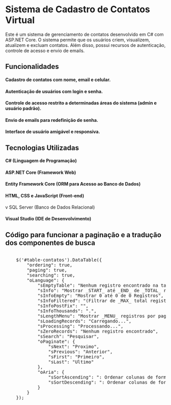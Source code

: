 # Sistema de Cadastro de Contatos Virtual

Este é um sistema de gerenciamento de contatos desenvolvido em C# com ASP.NET Core. O sistema permite que os usuários criem, visualizem, atualizem e excluam contatos. Além disso, possui recursos de autenticação, controle de acesso e envio de emails.

## Funcionalidades
#### Cadastro de contatos com nome, email e celular.
#### Autenticação de usuários com login e senha.
#### Controle de acesso restrito a determinadas áreas do sistema (admin e usuário padrão).
#### Envio de emails para redefinição de senha.
#### Interface de usuário amigável e responsiva.

## Tecnologias Utilizadas
#### C# (Linguagem de Programação)
#### ASP.NET Core (Framework Web)
#### Entity Framework Core (ORM para Acesso ao Banco de Dados)
#### HTML, CSS e JavaScript (Front-end)
v SQL Server (Banco de Dados Relacional)
#### Visual Studio (IDE de Desenvolvimento)

## Código para funcionar a paginação e a tradução dos componentes de busca

<pre>
  
    $('#table-contatos').DataTable({
        "ordering": true,
        "paging": true,
        "searching": true,
        "oLanguage": {
            "sEmptyTable": "Nenhum registro encontrado na tabela",
            "sInfo": "Mostrar _START_ at&eacute; _END_ de _TOTAL_ registros",
            "sInfoEmpty": "Mostrar 0 at&eacute; 0 de 0 Registros",
            "sInfoFiltered": "(Filtrar de _MAX_ total registros)",
            "sInfoPostFix": "",
            "sInfoThousands": ".",
            "sLengthMenu": "Mostrar _MENU_ registros por pagina",
            "sLoadingRecords": "Carregando...",
            "sProcessing": "Processando...",
            "sZeroRecords": "Nenhum registro encontrado",
            "sSearch": "Pesquisar",
            "oPaginate": {
                "sNext": "Proximo",
                "sPrevious": "Anterior",
                "sFirst": "Primeiro",
                "sLast": "Ultimo"
            },
            "oAria": {
                "sSortAscending": ": Ordenar colunas de forma ascendente",
                "sSortDescending": ": Ordenar colunas de forma descendente"
            }
        }
    });
  
</pre>
